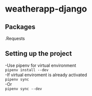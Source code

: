 # weatherapp-django
## Packages
.Requests

## Setting up the project
-Use pipenv for virtual environment \
`pipenv install --dev`\
-If virtual enviroment is already activated\
`pipenv sync         `\
-Or\
`pipenv sync --dev   `
